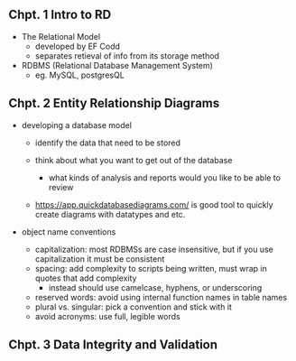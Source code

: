 ## Chpt. 1 Intro to RD
- The Relational Model
    - developed by EF Codd
    - separates retieval of info from its storage method
- RDBMS (Relational Database Management System)
    - eg. MySQL, postgresQL
## Chpt. 2 Entity Relationship Diagrams
- developing a database model
    - identify the data that need to be stored
    - think about what you want to get out of the database
        - what kinds of analysis and reports would you like to be able to review
    
    - https://app.quickdatabasediagrams.com/ is good tool to quickly create diagrams with datatypes and etc.

- object name conventions
    - capitalization: most RDBMSs are case insensitive, but if you use capitalization it must be consistent
    - spacing: add complexity to scripts being written, must wrap in quotes that add complexity
        - instead should use camelcase, hyphens, or underscoring
    - reserved words: avoid using internal function names in table names
    - plural vs. singular: pick a convention and stick with it
    - avoid acronyms: use full, legible words

## Chpt. 3 Data Integrity and Validation
